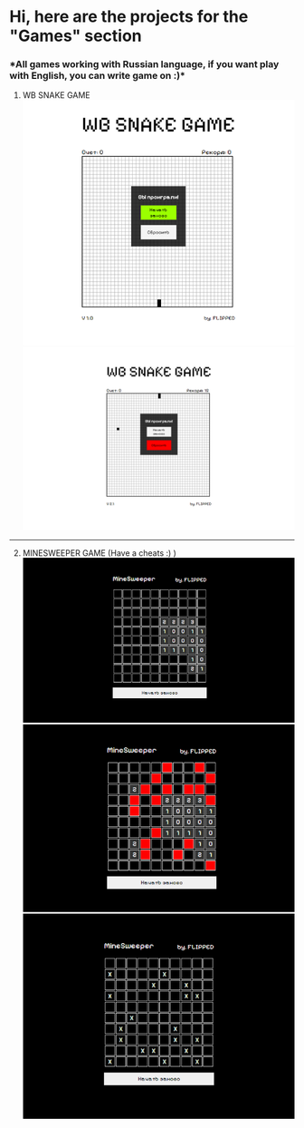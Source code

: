<h1>Hi, here are the projects for the "Games" section</h1>
<h3>*All games working with Russian language, if you want play with English, you can write game on  :)*</h3>


1. WB SNAKE GAME
![img.png](snake-game%2Fscreenshots%2Fimg.png)
![img_1.png](snake-game%2Fscreenshots%2Fimg_1.png)
-------------------
2. MINESWEEPER GAME (Have a cheats :) )
![img.png](minesweeper-game%2Fscreenshots%2Fimg.png)
![img_1.png](minesweeper-game%2Fscreenshots%2Fimg_1.png)
![img_2.png](minesweeper-game%2Fscreenshots%2Fimg_2.png)